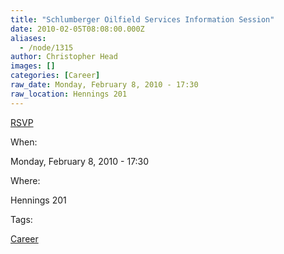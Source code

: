 ```yaml
---
title: "Schlumberger Oilfield Services Information Session"
date: 2010-02-05T08:08:00.000Z
aliases:
  - /node/1315
author: Christopher Head
images: []
categories: [Career]
raw_date: Monday, February 8, 2010 - 17:30
raw_location: Hennings 201
---
```


[RSVP](http://www.calendar.events.ubc.ca/cal/event/eventView.do?subid=-1&calPath=/public/Events+Calendar/Career+Services&guid=CAL-09d22401-266ba071-0126-6c2e3865-00000029myubc-team@interchange.ubc.ca&recurrenceId=)

When: 

Monday, February 8, 2010 - 17:30

Where: 

Hennings 201

Tags: 

[Career](/career)

